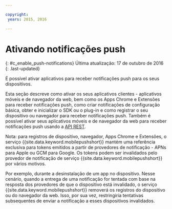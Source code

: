 ```yaml
---

copyright:
 years: 2015, 2016

---
```


# Ativando notificações push
{: #c_enable_push-notifications}
Última atualização: 17 de outubro de 2016
{: .last-updated}

É possível ativar aplicativos para receber notificações push para os seus dispositivos.

Esta seção descreve como ativar os seus aplicativos clientes - aplicativos móveis e de navegador da web, bem como os Apps Chrome e Extensões para receber notificações push, como criar
notificações de configuração básica, obter e inicializar o SDK ou o plug-in e como registrar o seu dispositivo ou navegador para receber notificações push. Também é possível
ativar seus aplicativos móveis e de navegador da web para receber notificações push usando
a [API REST](t_restapi.html).

Nota: para registros de dispositivo, navegador, Apps Chrome e Extensões, o serviço {{site.data.keyword.mobilepushshort}} mantém uma referência
exclusiva para tokens emitidos a partir de provedores de notificação - APNs para Apple ou GCM para Google. Os tokens podem ser invalidados pelo provedor de notificação de serviço {{site.data.keyword.mobilepushshort}} por vários motivos. 

Por exemplo, durante a desinstalação de um app no dispositivo. Nesse cenário, quando a entrega de uma notificação for tentada com base na resposta dos provedores de que o dispositivo está invalidado, o serviço {{site.data.keyword.mobilepushshort}} removerá os registros do dispositivo ou do navegador da web. Isso,
por sua vez, restringiria tentativas subsequentes de enviar a notificação a esses dispositivos invalidados.
